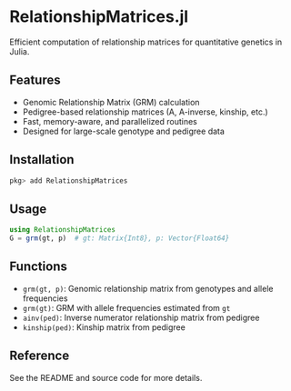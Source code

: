 # RelationshipMatrices.jl

Efficient computation of relationship matrices for quantitative genetics in Julia.

## Features
- Genomic Relationship Matrix (GRM) calculation
- Pedigree-based relationship matrices (A, A-inverse, kinship, etc.)
- Fast, memory-aware, and parallelized routines
- Designed for large-scale genotype and pedigree data

## Installation
```julia
pkg> add RelationshipMatrices
```

## Usage
```julia
using RelationshipMatrices
G = grm(gt, p)  # gt: Matrix{Int8}, p: Vector{Float64}
```

## Functions
- `grm(gt, p)`: Genomic relationship matrix from genotypes and allele frequencies
- `grm(gt)`: GRM with allele frequencies estimated from `gt`
- `ainv(ped)`: Inverse numerator relationship matrix from pedigree
- `kinship(ped)`: Kinship matrix from pedigree

## Reference
See the README and source code for more details.
